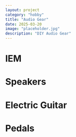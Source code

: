```yaml
---
layout: project
category: "hobby"
title: "Audio Gear"
date: 2025-03-20
image: "placeholder.jpg"
description: "DIY Audio Gear"
---
```


# IEM

# Speakers

# Electric Guitar

# Pedals
